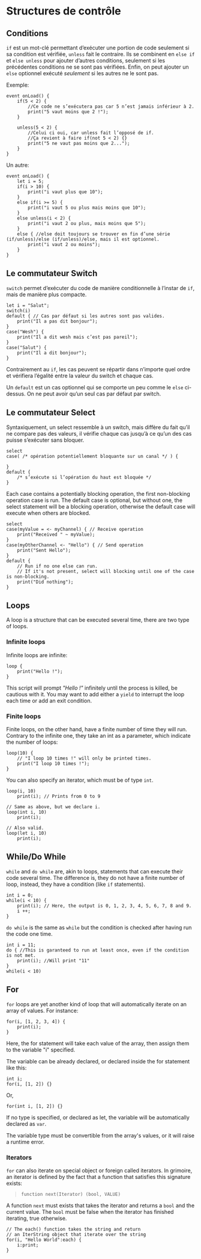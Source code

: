 # Structures de contrôle

## Conditions

`if` est un mot-clé permettant d’exécuter une portion de code seulement si sa condition est vérifiée, `unless` fait le contraire.
Ils se combinent en `else if` et `else unless` pour ajouter d’autres conditions, seulement si les précédentes conditions ne se sont pas vérifiées.
Enfin, on peut ajouter un `else` optionnel exécuté *seulement* si les autres ne le sont pas.

Exemple:
```grimoire
event onLoad() {
	if(5 < 2) {
		//Ce code ne s’exécutera pas car 5 n’est jamais inférieur à 2.
		print("5 vaut moins que 2 !");
	}

	unless(5 < 2) {
		//Celui ci oui, car unless fait l’opposé de if.
		//Ça revient à faire if(not 5 < 2) {}
		print("5 ne vaut pas moins que 2...");
	}
}
```
Un autre:
```grimoire
event onLoad() {
	let i = 5;
	if(i > 10) {
		print("i vaut plus que 10");
	}
	else if(i >= 5) {
		print("i vaut 5 ou plus mais moins que 10");
	}
	else unless(i < 2) {
		print("i vaut 2 ou plus, mais moins que 5");
	}
	else { //else doit toujours se trouver en fin d’une série (if/unless)/else (if/unless)/else, mais il est optionnel.
		print("i vaut 2 ou moins");
	}
}
```

## Le commutateur Switch

`switch` permet d’exécuter du code de manière conditionnelle à l’instar de `if`, mais de manière plus compacte.

```grimoire
let i = "Salut";
switch(i)
default { // Cas par défaut si les autres sont pas valides.
	print("Il a pas dit bonjour");
}
case("Wesh") {
	print("Il a dit wesh mais c’est pas pareil");
}
case("Salut") {
	print("Il a dit bonjour");
}
```

Contrairement au `if`, les cas peuvent se répartir dans n’importe quel ordre et vérifiera l’égalité entre la valeur du switch et chaque cas.

Un `default` est un cas optionnel qui se comporte un peu comme le `else` ci-dessus.
On ne peut avoir qu’un seul cas par défaut par switch.

## Le commutateur Select

Syntaxiquement, un select ressemble à un switch, mais diffère du fait qu’il ne compare pas des valeurs, il vérifie chaque cas jusqu’à ce qu’un des cas puisse s’exécuter sans bloquer.

```grimoire
select
case( /* opération potentiellement bloquante sur un canal */ ) {

}
default {
	/* s’exécute si l’opération du haut est bloquée */
}
```

Each case contains a potentially blocking operation, the first non-blocking operation case is run.
The default case is optional, but without one, the select statement will be a blocking operation, otherwise the default case will execute when others are blocked.

```grimoire
select
case(myValue = <- myChannel) { // Receive operation
	print("Received " ~ myValue);
}
case(myOtherChannel <- "Hello") { // Send operation
	print("Sent Hello");
}
default {
	// Run if no one else can run.
	// If it's not present, select will blocking until one of the case is non-blocking.
	print("Did nothing");
}
```

## Loops

A loop is a structure that can be executed several time, there are two type of loops.

### Infinite loops

Infinite loops are infinite:
```grimoire
loop {
	print("Hello !");
}
```
This script will prompt *"Hello !"* infinitely until the process is killed, be cautious with it.
You may want to add either a `yield` to interrupt the loop each time or add an exit condition.

### Finite loops

Finite loops, on the other hand, have a finite number of time they will run.
Contrary to the infinite one, they take an int as a parameter, which indicate the number of loops:
```grimoire
loop(10) {
	// "I loop 10 times !" will only be printed times.
	print("I loop 10 times !");
}
```

You can also specify an iterator, which must be of type `int`.
```grimoire
loop(i, 10)
	print(i); // Prints from 0 to 9

// Same as above, but we declare i.
loop(int i, 10)
	print(i);

// Also valid.
loop(let i, 10)
	print(i);
```

## While/Do While

`while` and `do while` are, akin to loops, statements that can execute their code several time.
The difference is, they do not have a finite number of loop, instead, they have a condition (like `if` statements).
```grimoire
int i = 0;
while(i < 10) {
	print(i); // Here, the output is 0, 1, 2, 3, 4, 5, 6, 7, 8 and 9.
	i ++;
}
```
`do while` is the same as `while` but the condition is checked after having run the code one time.
```grimoire
int i = 11;
do { //This is garanteed to run at least once, even if the condition is not met.
	print(i); //Will print "11"
}
while(i < 10)
```

## For

`for` loops are yet another kind of loop that will automatically iterate on an array of values.
For instance:
```grimoire
for(i, [1, 2, 3, 4]) {
	print(i);
}
```
Here, the for statement will take each value of the array, then assign them to the variable "i" specified.

The variable can be already declared, or declared inside the for statement like this:

```grimoire
int i;
for(i, [1, 2]) {}
```
Or,
```grimoire
for(int i, [1, 2]) {}
```
If no type is specified, or declared as let, the variable will be automatically declared as `var`.

The variable type must be convertible from the array's values, or it will raise a runtime error.

### Iterators

`for` can also iterate on special object or foreign called iterators.
In grimoire, an iterator is defined by the fact that a function that satisfies this signature exists:
> `function next(Iterator) (bool, VALUE)`

A function `next` must exists that takes the iterator and returns a `bool` and the current value.
The `bool` must be false when the iterator has finished iterating, true otherwise.

```grimoire
// The each() function takes the string and return
// an IterString object that iterate over the string
for(i, "Hello World":each) {
	i:print;
}
```